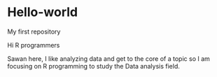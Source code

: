 # Hello-world
My first repository

Hi R programmers

Sawan here, I like analyzing data and get to the core of a topic
so I am focusing on R programming to study the Data analysis field. 
